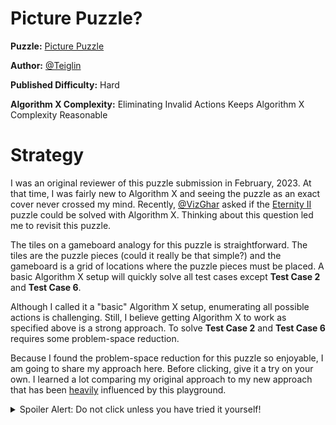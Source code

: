 # Picture Puzzle?

__Puzzle:__ [Picture Puzzle](https://www.codingame.com/training/hard/picture-puzzle)

__Author:__ [@Teiglin](https://www.codingame.com/profile/a2479be594111a93820fb21d274e6d710281544)

__Published Difficulty:__ Hard

__Algorithm X Complexity:__ Eliminating Invalid Actions Keeps Algorithm X Complexity Reasonable

# Strategy

I was an original reviewer of this puzzle submission in February, 2023. At that time, I was fairly new to Algorithm X and seeing the puzzle as an exact cover never crossed my mind. Recently, [@VizGhar](https://www.codingame.com/profile/c152bee9fe8dc90ac4f6b84505b59ebb9086993) asked if the [Eternity II](https://en.wikipedia.org/wiki/Eternity_II_puzzle) puzzle could be solved with Algorithm X. Thinking about this question led me to revisit this puzzle.

The tiles on a gameboard analogy for this puzzle is straightforward. The tiles are the puzzle pieces (could it really be that simple?) and the gameboard is a grid of locations where the puzzle pieces must be placed. A basic Algorithm X setup will quickly solve all test cases except __Test Case 2__ and __Test Case 6__.

Although I called it a "basic" Algorithm X setup, enumerating all possible actions is challenging. Still, I believe getting Algorithm X to work as specified above is a strong approach. To solve __Test Case 2__ and __Test Case 6__ requires some problem-space reduction.

Because I found the problem-space reduction for this puzzle so enjoyable, I am going to share my approach here. Before clicking, give it a try on your own. I learned a lot comparing my original approach to my new approach that has been <u>heavily</u> influenced by this playground.

<details>
<summary>
Spoiler Alert: Do not click unless you have tried it yourself!
</summary>
  
Is this Picture Puzzle really much different than a [Sudoku](problem-space-reduction-2)? The pieces need to be properly placed on a grid of locations I call `PuzzleCell`s. Let’s assume we have been given a 5x5 puzzle to solve. The basic puzzle grid is shown in the next figure. Just like in Sudoku, I have put space between each `PuzzleCell`. My reasons for doing this will be revealed shortly.

<BR>

![Picture Puzzle Grid](PicturePuzzleGrid.png)

<BR>

Before digging deeper into the gameboard, consider the pieces for a moment. When doing a picture puzzle on your kitchen table, you might first sort the pieces into the three groups shown below.

<BR>

![Picture Puzzle Piece Types](PicturePuzzlePieceTypes.png)

<BR>

Corner pieces have 2 puzzle borders, non-corner edge pieces have a single puzzle border and middle pieces have no puzzle borders. This initial sorting already limits the candidates for each cell. In the following diagram, the color of each cell corresponds to the group of pieces that make up the cell’s initial candidates.

<BR>

![Picture Puzzle Cell Candidates](PicturePuzzleCellCandidates.png)

<BR>

Does this mean there are only 4 candidates for each corner piece? Yes, it does, but that is a bit misleading. A puzzle piece alone is not enough to properly distinguish one candidate from another in the middle of the puzzle. On the corners and edges, the puzzle border limits each puzzle piece to a single possible rotation. Middle pieces are different. 

In the middle of the puzzle, each piece might look different when rotated. Each unique rotation is a distinct candidate. In the 5x5 puzzle above, there are 9 middle pieces, meaning each location has up to 36 possible candidates. (Exercise for the reader: Why did I say “up to”?)

In the next figure, the blue rectangles represent the puzzle border.

<BR>

![Picture Puzzle Border](PicturePuzzleBorder.png)

<BR>

These borders are interesting because they too have candidates. I have intentionally spaced out the blue rectangles to make the align with the adjacent pieces. The middle pieces of our puzzle also have interesting borders. Adding all the piece borders to the diagram results in:

<BR>

![Picture Puzzle Piece Borders](PicturePuzzlePieceBorders.png)

<BR>

Why are these borders interesting? Each border has a set of possible values. Look at the edge pieces first. Each edge piece border only has a single possible value. Keeping track of possible values for every blue border is critical to reducing the candidates for each cell.

Consider the corner cell in the top left corner. At most, that cell only has 4 candidates, each of the four corner pieces, properly rotated to align the borders to match the left and top borders that only have one possible value. Using these four candidates, the possible values of the bottom and right borders can be determined.

Now move to the cell in `(row 0, column 1)`. The top border is limited to the puzzle border. The left border has limited possibilities that were just determined. __It is now easy to loop through the candidates for this cell `(0, 1)` and eliminate candidates that violate the border possibilities. From the remaining candidates, the 4 borders of cell `(0, 1)`.

I then use the exact same reducing loop, discussed many times in this playground, to loop through the rows and columns of the grid over and over until a full pass through the grid does not produce any changes.

At this point, all cells will be reduced to a single candidate for __Test Cases 1 – 3 and 5 – 7__. I will leave it to you to figure out why __Test Case 4__ and __Test Case 8__ cannot be reduced all the way to a single candidate per cell (unless you add a tiny bit more logic).

# A Bit About Solution Design

In the next diagram, I have grey out either the horizontal borders or the vertical borders.

<BR>

![Picture Puzzle Horizontal vs Vertical Borders](PicturePuzzleHorizontalVertical.png)

<BR>

These figures make it easy to see we have a 6 x 5 array of horizontal borders and a 5 x 6 array of vertical borders. Ultimately every cell needs to know about 4 borders, the top, bottom, left and right. Using the perspective seen in the figure above makes it easy to assign borders to a cell based on that cell’s row and column.

Secondly, it appears the following classes might be helpful in a solution design: `PuzzlePiece`, `PicturePuzzle`, `PuzzleCell` and `Border`.  From an analysis point of view, I agree 100%. From a design perspective, there is nothing interesting about a `Border` other than the _set_ of possible values that could be placed in that location. Although I could create a separate `Border` class, Python’s `Set` class does everything I could want a `Border` class to do.

It is still important to create the matrix of horizontal borders and the matrix of vertical borders to hold all the sets. These matrixes make it easy to give each cell 4 pointers, each pointing to one of its four borders.

# Observations

At first glance, I would never expect this much overlap between a picture puzzle and a Sudoku. I am happy with my original solution to this puzzle, but I am thrilled with my new approach. It is no secret that I love repeatability and seeing how similar my new solution is to every solution I built for the logic puzzles covered earlier makes my new approach significantly more powerful in my eyes.

</details>
